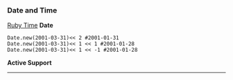 ### Date and Time
[Ruby Time](https://www.rubyguides.com/2015/12/ruby-time/)
**Date**
```
Date.new(2001-03-31)<< 2 #2001-01-31
Date.new(2001-03-31)<< 1 << 1 #2001-01-28
Date.new(2001-03-31)<< 1 << -1 #2001-01-28
```
**Active Support**
****
